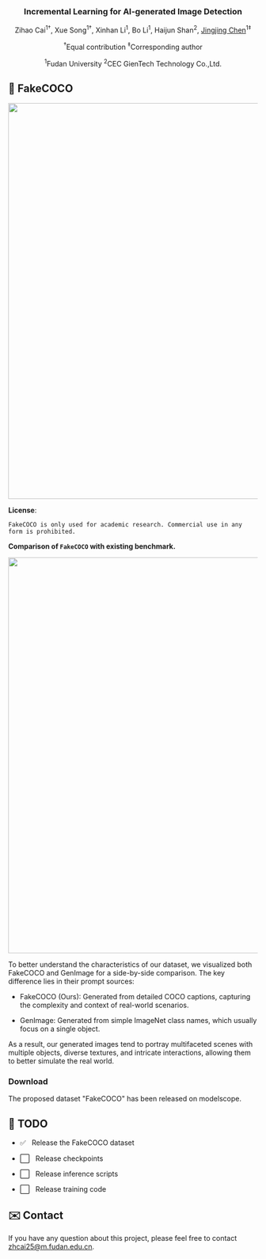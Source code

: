 <div align="center">
<br>
<h3>Incremental Learning for AI-generated Image Detection</h3>

Zihao Cai<sup>1†</sup>, Xue Song<sup>1†</sup>, Xinhan Li<sup>1</sup>, Bo Li<sup>1</sup>, Haijun Shan<sup>2</sup>, [Jingjing Chen](https://scholar.google.com/citations?hl=zh-CN&user=DfWdqzQAAAAJ)<sup>1‡</sup>

<div class="is-size-6 publication-authors">
  <p class="footnote">
    <span class="footnote-symbol"><sup>†</sup></span>Equal contribution
    <span class="footnote-symbol"><sup>‡</sup></span>Corresponding author
  </p>
</div>

<sup>1</sup>Fudan University <sup>2</sup>CEC GienTech Technology Co.,Ltd.

</div>

## 🎨 FakeCOCO 
<p align="center"><img src="docs/Visualization of dataset.jpg" width="800"/></p>

**License**:
```
FakeCOCO is only used for academic research. Commercial use in any form is prohibited.
```

**Comparison of `FakeCOCO` with existing benchmark.**

<p align="center"><img src="docs/Comparison with existing benchmark.png" width="800"/></p>
To better understand the characteristics of our dataset, we visualized both FakeCOCO and GenImage for a side-by-side comparison. The key difference lies in their prompt sources:


- FakeCOCO (Ours): Generated from detailed COCO captions, capturing the complexity and context of real-world scenarios.

- GenImage: Generated from simple ImageNet class names, which usually focus on a single object.

As a result, our generated images tend to portray multifaceted scenes with multiple objects, diverse textures, and intricate interactions, allowing them to better simulate the real world.

### Download
The proposed dataset "FakeCOCO" has been released on modelscope.


## 🚀 TODO

- ✅ &nbsp; Release the FakeCOCO dataset

- ⬜️ &nbsp; Release checkpoints

- ⬜️ &nbsp; Release inference scripts

- ⬜️ &nbsp; Release training code

## ✉️ Contact
If you have any question about this project, please feel free to contact zhcai25@m.fudan.edu.cn.